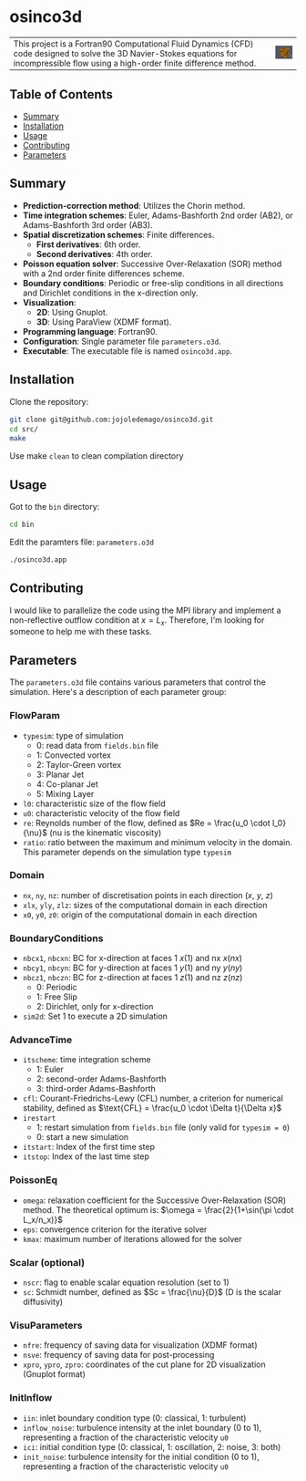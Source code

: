 # osinco3d

<table>
  <tr>
    <td>This project is a Fortran90 Computational Fluid Dynamics (CFD) code designed to solve the 3D Navier-Stokes equations for incompressible flow using a high-order finite difference method.</td>
    <td style="max-width: 100px;">
      <img src="https://github.com/jojoledemago/osinco3d/blob/main/examples/tgv_re1600/tgv_qcrit_vort_re1600.png" alt="TGV Re = 1600"/>
    </td>
  </tr>
</table>


## Table of Contents 
- [Summary](#summary)
- [Installation](#installation)
- [Usage](#usage)
- [Contributing](#contributing)
- [Parameters](#parameters)

## Summary

- **Prediction-correction method**: Utilizes the Chorin method.
- **Time integration schemes**: Euler, Adams-Bashforth 2nd order (AB2), or Adams-Bashforth 3rd order (AB3).
- **Spatial discretization schemes**: Finite differences.
  - **First derivatives**: 6th order.
  - **Second derivatives**: 4th order.
- **Poisson equation solver**: Successive Over-Relaxation (SOR) method with a 2nd order finite differences scheme.
- **Boundary conditions**: Periodic or free-slip conditions in all directions and Dirichlet conditions in the x-direction only.
- **Visualization**:
  - **2D**: Using Gnuplot.
  - **3D**: Using ParaView (XDMF format).
- **Programming language**: Fortran90.
- **Configuration**: Single parameter file `parameters.o3d`.
- **Executable**: The executable file is named `osinco3d.app`.

## Installation

Clone the repository:
```sh
git clone git@github.com:jojoledemago/osinco3d.git
cd src/
make
```
Use make `clean` to clean compilation directory

## Usage

Got to the `bin` directory:
```sh
cd bin
```

Edit the paramters file: `parameters.o3d`

```sh
./osinco3d.app
```
## Contributing

I would like to parallelize the code using the MPI library and implement a non-reflective outflow condition at $x=L_x$. Therefore, I'm looking for someone to help me with these tasks.

## Parameters
The `parameters.o3d` file contains various parameters that control the simulation. Here's a description of each parameter group:

### FlowParam
- `typesim`: type of simulation
    - 0: read data from `fields.bin` file
    - 1: Convected vortex
    - 2: Taylor-Green vortex
    - 3: Planar Jet
    - 4: Co-planar Jet
    - 5: Mixing Layer
- `l0`: characteristic size of the flow field
- `u0`: characteristic velocity of the flow field
- `re`: Reynolds number of the flow, defined as $Re = \frac{u_0 \cdot l_0}{\nu}$ (nu is the kinematic viscosity)
- `ratio`: ratio between the maximum and minimum velocity in the domain. This parameter depends on the simulation type `typesim`

### Domain
- `nx`, `ny`, `nz`: number of discretisation points  in each direction ($x$, $y$, $z$)
- `xlx`, `yly`, `zlz`: sizes of the computational domain in each direction
- `x0`, `y0`, `z0`: origin of the computational domain in each direction

### BoundaryConditions
- `nbcx1`, `nbcxn`: BC for x-direction at faces 1 $x(1)$ and nx $x(nx)$
- `nbcy1`, `nbcyn`: BC for y-direction at faces 1 $y(1)$ and ny $y(ny)$
- `nbcz1`, `nbczn`: BC for z-direction at faces 1 $z(1)$ and nz $z(nz)$
    - 0: Periodic
    - 1: Free Slip
    - 2: Dirichlet, only for x-direction
- `sim2d`: Set 1 to execute a 2D simulation

### AdvanceTime
- `itscheme`: time integration scheme
    - 1: Euler
    - 2: second-order Adams-Bashforth
    - 3: third-order Adams-Bashforth
- `cfl`: Courant-Friedrichs-Lewy (CFL) number, a criterion for numerical stability, defined as $\text{CFL} = \frac{u_0 \cdot \Delta t}{\Delta x}$
- `irestart`
    - 1: restart simulation from `fields.bin` file (only valid for `typesim = 0`)
    - 0: start a new simulation
- `itstart`: Index of the first time step
- `itstop`: Index of the last time step

### PoissonEq
- `omega`: relaxation coefficient for the Successive Over-Relaxation (SOR) method. The theoretical optimum is: $\omega = \frac{2}{1+\sin(\pi \cdot L_x/n_x)}$
- `eps`: convergence criterion for the iterative solver
- `kmax`: maximum number of iterations allowed for the solver

### Scalar (optional)
- `nscr`: flag to enable scalar equation resolution (set to 1)
- `sc`: Schmidt number, defined as $Sc = \frac{\nu}{D}$ (D is the scalar diffusivity)

### VisuParameters
- `nfre`: frequency of saving data for visualization (XDMF format)
- `nsve`: frequency of saving data for post-processing
- `xpro`, `ypro`, `zpro`: coordinates of the cut plane for 2D visualization (Gnuplot format)

### InitInflow
- `iin`: inlet boundary condition type (0: classical, 1: turbulent)
- `inflow_noise`: turbulence intensity at the inlet boundary (0 to 1), representing a fraction of the characteristic velocity `u0`
- `ici`: initial condition type (0: classical, 1: oscillation, 2: noise, 3: both)
- `init_noise`: turbulence intensity for the initial condition (0 to 1), representing a fraction of the characteristic velocity `u0`
